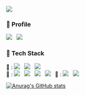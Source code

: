 
<img src="https://capsule-render.vercel.app/api?type=waving&color=0:FFC300,100:FFC300&height=200&animation=fadeIn&section=header&fontAlign=30&text=Mijoo%20Kim&fontColor=311D06&fontSize=85" />
<h3 align="left"><b> 👀 Profile </b></h3>
<p align="left">
<a href="https://charming-alto-e18.notion.site/Kim-mijoo-4a22858703c04957af48e7b228cef5c7"><img src="https://img.shields.io/badge/notion-000000?style=flat-square&logo=notion&logoColor=white&link=https://charming-alto-e18.notion.site/Kim-mijoo-4a22858703c04957af48e7b228cef5c7"/></a> &nbsp
<a href="http://www.linkedin.com/in/mijoo-kim-8b2833204"><img src="https://img.shields.io/badge/LinkedIn-0A66C2?style=flat-square&logo=LinkedIn&logoColor=white&link=http://www.linkedin.com/in/mijoo-kim-8b2833204"/></a> &nbsp

<h3 align="left"><b>🐍 Tech Stack</b></h3>
<p align="left">
💪 : <img src="https://img.shields.io/badge/python-3776AB?style=flat-square&logo=python&logoColor=white"/></a> &nbsp
<img src="https://img.shields.io/badge/opencv-%23white.svg?style=flat-square&logo=opencv&logoColor=white"/> &nbsp
<img src="https://img.shields.io/badge/Pytorch-EE4C2C?style=flat-square&logo=Pytorch&logoColor=white"/></a><br>
🐓 : <img src="https://img.shields.io/badge/C%23-%23239120.svg?style=flat-square&logo=CSharp&logoColor=white"/></a> &nbsp
<img src="https://img.shields.io/badge/Unity-000000?style=flat-square&logo=Unity&logoColor=white"/></a> &nbsp
<img src="https://img.shields.io/badge/Java-007396?style=flat-square&logo=Java&logoColor=white"/></a> &nbsp
<img src="https://img.shields.io/badge/c++-00599C?style=flat-square&logo=c%2B%2B&logoColor=white"/></a> &nbsp
🐣 : <img src="https://img.shields.io/badge/SpringBoot-339933?style=flat-square&logo=Spring&logoColor=white"/></a> &nbsp
<!-- <img src="https://img.shields.io/badge/Android-3DDC84?style=flat-square&logo=Android&logoColor=white"/></a> &nbsp -->
<img src="https://img.shields.io/badge/MySQL-4479A1?style=flat-square&logo=MySQL&logoColor=white"/></a> &nbsp </p>



[![Anurag's GitHub stats](https://github-readme-stats.vercel.app/api?username=mijoo308&count_private=true&show_icons=true)](https://github.com/anuraghazra/github-readme-stats)

<!--
**mijoo308/mijoo308** is a ✨ _special_ ✨ repository because its `README.md` (this file) appears on your GitHub profile.

Here are some ideas to get you started:

- 🔭 I’m currently working on ...
- 🌱 I’m currently learning ...
- 👯 I’m looking to collaborate on ...
- 🤔 I’m looking for help with ...
- 💬 Ask me about ...
- 📫 How to reach me: ...
- 😄 Pronouns: ...
- ⚡ Fun fact: ...
-->
